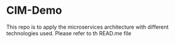 # CIM-Demo
This repo is to apply the microservices architecture with different technologies used. Please refer to th READ.me file
